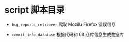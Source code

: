 # script 脚本目录

- `bug_reports_retriever` 
爬取 Mozilla Firefox 错误信息

- `commit_info_database`
根据代码和 Git 仓库信息生成数据库
